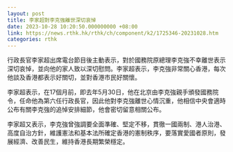 ```yaml
---
layout: post
title: 李家超對李克強離世深切哀悼
date: 2023-10-28 10:20:50.000000000 +08:00
link: https://news.rthk.hk/rthk/ch/component/k2/1725346-20231028.htm
categories: rthk
---
```


行政長官李家超出席電台節目後主動表示，對於國務院原總理李克強不幸離世表示深切哀悼，並向他的家人致以深切慰問。李家超表示，李克強非常關心香港，每次他談及香港都表示好關切，並對香港市民好關懷。

李家超表示，在17個月前，即去年5月30日，他在北京由李克強親手頒發國務院令，任命他為第六任行政長官，因此他對李克強離世心情沉重，他相信中央會適時公布有關李克強的追悼安排細節，他會密切留意相關公布。

李家超又表示，李克強曾強調要全面準確、堅定不移，貫徹一國兩制、港人治港、高度自治方針，維護憲法和基本法所確定香港的憲制秩序，要落實愛國者原則，發展經濟、改善民生，維持香港長期繁榮穩定。
